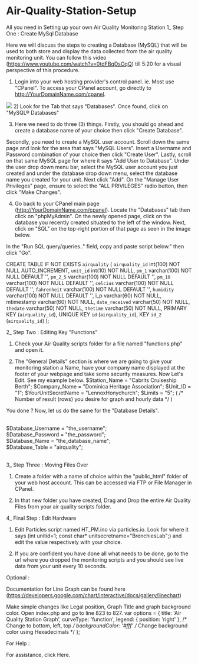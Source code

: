 # Air-Quality-Station-Setup
All you need in Setting up your own Air Quality Monitoring Station
1_ Step One : Create MySql Database

Here we will discuss the steps to creating a Database (MySQL) that will be used to both store and display the data collected from the air quality monitoring unit. You can follow this video (https://www.youtube.com/watch?v=0tdFBqDsOqQ) till 5:20 for a visual perspective of this procedure. 

1) Login into your web hosting provider's control panel. ie. Most use "CPanel". To access your CPanel account, go directly to http://YourDomainName.com/cpanel.

<img src="http://arubarealestatebosses.com/test/display/Aruba-Realestate-Drinnon-Nyerere-Sales-Agent-1.jpg">
2) Look for the Tab that says "Databases". Once found, click on "MySQL® Databases" 


3) Here we need to do three (3) things. Firstly, you should go ahead and create a database name of your choice then click "Create Database".

Secondly, you need to create a MySQL user account. Scroll down the same page and look for the area that says "MySQL Users". Insert a Username and Password combination of your choice then click "Create User". Lastly, scroll on that same MySQL page for where it says "Add User to Database". Under the user drop down menu bar, select the MySQL user account you just created and under the database drop down menu, select the database name you created for your unit. Next click "Add". On the "Manage User Privileges" page, ensure to select the "ALL PRIVILEGES" radio button, then click "Make Changes".


4) Go back to your CPanel main page (http://YourDomainName.com/cpanel). Locate the "Databases" tab then click on "phpMyAdmin". On the newly opened page, click on the database you recently created situated to the left of the window. Next, click on "SQL" on the top-right portion of that page as seen in the image below.

In the "Run SQL query/queries.." field, copy and paste script below." then click "Go".

CREATE TABLE IF NOT EXISTS `airquality` (
`airquality_id` int(100) NOT NULL AUTO_INCREMENT,
`unit_id` int(10) NOT NULL,
`pm_1` varchar(100) NOT NULL DEFAULT '',
`pm_2_5` varchar(100) NOT NULL DEFAULT '',
`pm_10` varchar(100) NOT NULL DEFAULT '',
`celcius` varchar(100) NOT NULL DEFAULT '',
`fahrenheit` varchar(100) NOT NULL DEFAULT '',
`humidity` varchar(100) NOT NULL DEFAULT '',
i_p varchar(60) NOT NULL,
mtimestamp varchar(60) NOT NULL,
`date_received` varchar(50) NOT NULL,
`thedate` varchar(50) NOT NULL,
`thetime` varchar(50) NOT NULL,
PRIMARY KEY (`airquality_id`),
UNIQUE KEY `id` (`airquality_id`),
KEY `id_2` (`airquality_id`)
);


2_ Step Two : Editing Key "Functions"

1) Check your Air Quality scripts folder for a file named "functions.php" and open it.

2) The "General Details" section is where we are going to give your monitoring station a Name, have your company name displayed at the footer of your webpage and take some security measures. Now Let's Edit. See my example below. 
$Station_Name = "Cabrits Cruiseship Berth"; 
$Company_Name = "Dominica Heritage Association"; 
$Unit_ID = "1"; 
$YourUnitSecretName = "LennoxHonychurch"; 
$Limits = "5"; ( /* Number of result (rows) you desire for graph and hourly data */ )

You done ? Now, let us do the same for the "Database Details".<BR><BR>

$Database_Username = "the_username";<BR>
$Database_Password = "the_password";<BR>
$Database_Name = "the_database_name";<BR>
$Database_Table = "airquality";<BR><BR>

3_ Step Three : Moving Files Over

1) Create a folder with a name of choice within the "public_html" folder of your web host account. This can be accessed via FTP or File Manager in CPanel. 

2) In that new folder you have created, Drag and Drop the entire Air Quality Files from your air quality scripts folder.

4_ Final Step : Edit Hardware

1) Edit Particles script named HT_PM.ino via particles.io. Look for where it says (int unitid=1; const char* unitsecretname="BrenchiesLab";) and edit the value respectively with your choice.

2) If you are confident you have done all what needs to be done, go to the url where you dropped the monitoring scripts and you should see live data from your unit every 10 seconds.

Optional :

Documentation for Line Graph can be found here (https://developers.google.com/chart/interactive/docs/gallery/linechart)

Make simple changes like Legal position, Graph Title and graph background color. Open index.php and go to line 823 to 827.
var options = {
title: 'Air Quality Station Graph',
curveType: 'function',
legend: { position: 'right' }, /* Change to bottom, left, top */
backgroundColor: '#fff' /* Change background color using Hexadecimals */
};

For Help :

For assistance, click Here.
